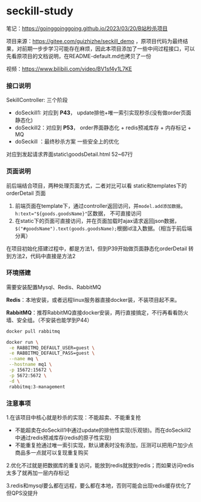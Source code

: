 # seckill-study
笔记：https://goinggoinggoing.github.io/2023/03/20/B站秒杀项目

项目来源：https://gitee.com/guizhizhe/seckill_demo ，原项目代码为最终结果，对前期一步步学习可能存在麻烦，因此本项目添加了一些中间过程接口，可以先看原项目的文档说明，在README-default.md也拷贝了一份

视频：https://www.bilibili.com/video/BV1sf4y1L7KE





### 接口说明

SekillController: 三个阶段

- doSeckill1:  对应到 **P43**，         update排他+唯一索引实现秒杀(没有做order页面静态化)
- doSeckill2：对应到 **P53**，         order界面静态化 +  redis预减库存 + 内存标记 + MQ
- doSeckill ：最终秒杀方案          一些安全上的优化

对应到发起请求界面static\goodsDetail.html 52~67行



### 页面说明

前后端结合项目，两种处理页面方式，二者对比可以看 static和templates下的orderDetail 页面

1. 前端页面在template下，通过controller返回访问，并`model.add添加数据`。`h:text="${goods.goodsName}"`区数据， 不可直接访问
2. 在static下的页面可直接访问，并在页面加载时ajax请求返回json数据，`$("#goodsName").text(goods.goodsName);`根据id注入数据。（相当于前后端分离）

在项目初始化搭建过程中，都是方法1，但到P39开始做页面静态化orderDetail 转到方法2，代码中直接是方法2



### 环境搭建

需要安装配置Mysql、Redis、RabbitMQ

**Redis**：本地安装，或者远程linux服务器直接docker装，不装项目起不来。

**RabbitMQ**：推荐RabbitMQ直接docker安装，两行直接搞定，不行再看看防火墙、安全组。（不安装也能学到P44）

```bash
docker pull rabbitmq

docker run \
 -e RABBITMQ_DEFAULT_USER=guest \
 -e RABBITMQ_DEFAULT_PASS=guest \
 --name mq \
 --hostname mq1 \
 -p 15672:15672 \
 -p 5672:5672 \
 -d \
 rabbitmq:3-management
```



### 注意事项

1.在该项目中核心就是秒杀的实现：不能超卖、不能重复抢

- 不能超卖在doSeckill1中通过update的排他性实现(乐观锁)。而在doSeckill2中通过redis预减库存(redis的原子性实现)
- 不能重复抢通过唯一索引实现，默认建表时没有添加，压测可以把用户加少点商品多一点就可以复现重复购买

2.优化不过就是把数据库的重复访问，能放到redis就放到redis；而如果访问redis太多了就再加一层内存标记

3.redis和mysql要么都在远程，要么都在本地，否则可能会出现redis缓存优化了但QPS没提升



